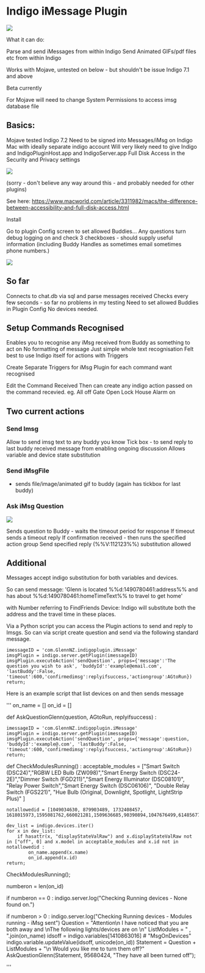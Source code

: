 # Indigo iMessage Plugin

![](https://github.com/Ghawken/iMessagePlugin/blob/master/DocumentPics/icon.png?raw=true)

What it can do:

Parse and send iMessages from within Indigo
Send Animated GIFs/pdf files etc from within Indigo

Works with Mojave, untested on below - but shouldn't be issue
Indigo 7.1 and above

Beta currently

For Mojave will need to change System Permissions to access imsg database file

## Basics:

Mojave tested
Indigo 7.2
Need to be signed into Messages/iMsg on Indigo Mac with ideally separate indigo account
Will very likely need to give Indigo and IndigoPluginHost.app and IndigoServer.app Full Disk Access in the Security and Privacy settings

![](https://github.com/Ghawken/iMessagePlugin/blob/master/DocumentPics/SecurityScreen.png?raw=true)


(sorry - don't believe any way around this - and probably needed for other plugins)

See here:
https://www.macworld.com/article/3311982/macs/the-difference-between-accessibility-and-full-disk-access.html


Install

Go to plugin Config screen to set allowed Buddies...
Any questions turn debug logging on and check 3 checkboxes - should supply useful information
(including Buddy Handles as sometimes email sometimes phone numbers.)

![](https://github.com/Ghawken/iMessagePlugin/blob/master/DocumentPics/PluginConfigScreen.png?raw=true)

## So far

Connects to chat.db via sql and parse messages received
Checks every few seconds - so far no problems in my testing
Need to set allowed Buddies in Plugin Config
No devices needed.

## Setup Commands Recognised

Enables you to recognise any iMsg received from Buddy as something to act on
No formatting of message
Just simple whole text recognisation
Felt best to use Indigo itself for actions with Triggers

Create Separate Triggers for iMsg Plugin for each command want recognised

Edit the Command Received
Then can create any indigo action passed on the command recevied.
eg.
All off
Gate Open
Lock House
Alarm on

## Two current actions

### Send Imsg 

Allow to send imsg text to any buddy you know
Tick box - to send reply to last buddy received message from enabling ongoing discussion
Allows variable and device state substitution

### Send iMsgFile
- sends file/image/animated gif to buddy 
(again has tickbox for last buddy)

### Ask iMsg Question
![](https://github.com/Ghawken/iMessagePlugin/blob/master/DocumentPics/AskiMsgQuestion.png?raw=true)


 Sends question to Buddy - waits the timeout period for response
 If timeout sends a timeout reply
 If confirmation received - then runs the specified action group
 Send specified reply (%%V:112123%%) substitution allowed

## Additional

Messages accept indigo substitution for both variables and devices.

So can send message:
'Glenn is located %%d:1490780461:address%% and has about %%d:1490780461:homeTimeText%% to travel to get home'

with Number referring to FindFriends Device:
Indigo will substitute both the address and the travel time in these places.

Via a Python script you can access the Plugin actions to send and reply to Imsgs.
So can via script create question and send via the following standard message. 

    imessageID = 'com.GlennNZ.indigoplugin.iMessage'
    imsgPlugin = indigo.server.getPlugin(imessageID)
    imsgPlugin.executeAction('sendQuestion', props={'message':'The question you wish to ask', 'buddyId':'example@email.com', 'lastBuddy':False, 'timeout':600,'confirmedimsg':replyifsuccess,'actiongroup':AGtoRun})
    return;

Here is an example script that list devices on and then sends message 

'''
on_name = []
on_id = []

def AskQuestionGlenn(question, AGtoRun, replyifsuccess) :
    
    imessageID = 'com.GlennNZ.indigoplugin.iMessage'
    imsgPlugin = indigo.server.getPlugin(imessageID)
    imsgPlugin.executeAction('sendQuestion', props={'message':question, 'buddyId':'example@.com', 'lastBuddy':False, 'timeout':600,'confirmedimsg':replyifsuccess,'actiongroup':AGtoRun})
    return;

def CheckModulesRunning() :
    acceptable_modules = ["Smart Switch (DSC24)","RGBW LED Bulb (ZW098)","Smart Energy Switch (DSC24-2E)","Dimmer Switch (FGD211)","Smart Energy Illuminator (DSC08101)",                     "Relay Power Switch","Smart Energy Switch (DSC06106)", "Double Relay Switch (FGS221)", "Hue Bulb (Original, Downlight, Spotlight, LightStrip Plus)" ]

    notallowedid = [1049034630, 879903489, 1732408457, 1618015973,1595081762,660021281,1509636685,90390894,1047676499,614856779,1373207126,1332040796,1797065670]

    dev_list = indigo.devices.iter()
    for x in dev_list:
        if hasattr(x, "displayStateValRaw") and x.displayStateValRaw not in ["off", 0] and x.model in acceptable_modules and x.id not in notallowedid :
            on_name.append(x.name)
            on_id.append(x.id)
    return;

CheckModulesRunning();

numberon = len(on_id)

if numberon == 0 :
    indigo.server.log("Checking Running devices - None found on.")

if numberon > 0 :
    indigo.server.log("Checking Running devices - Modules running - iMsg sent")
    Question = "Attention\n I have noticed that you are both away and \nThe following lights/devices are on \n"
    ListModules = " , ".join(on_name)
    idsoff = indigo.variables[1410863016] # "MsgOnDevices"
    indigo.variable.updateValue(idsoff, unicode(on_id))
    Statement = Question + ListModules + "\n Would you like me to turn them off?"
    AskQuestionGlenn(Statement, 95680424, "They have all been turned off");
    
'''







